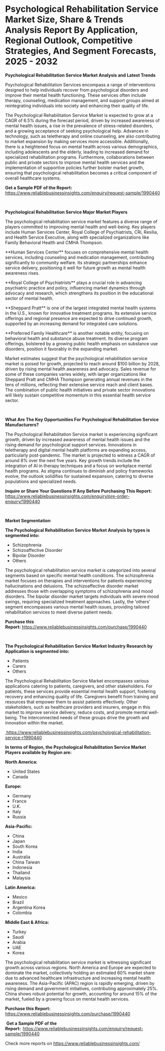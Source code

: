 <p><h1>Psychological Rehabilitation Service Market Size, Share & Trends Analysis Report By Application, Regional Outlook, Competitive Strategies, And Segment Forecasts, 2025 - 2032</h1></p><p><strong>Psychological Rehabilitation Service Market Analysis and Latest Trends</strong></p>
<p><p>Psychological Rehabilitation Services encompass a range of interventions designed to help individuals recover from psychological disorders and improve their mental health functioning. These services often include therapy, counseling, medication management, and support groups aimed at reintegrating individuals into society and enhancing their quality of life. </p><p>The Psychological Rehabilitation Service Market is expected to grow at a CAGR of 6.5% during the forecast period, driven by increased awareness of mental health issues, a rise in the prevalence of stress-related disorders, and a growing acceptance of seeking psychological help. Advances in technology, such as teletherapy and online counseling, are also contributing to market expansion by making services more accessible. Additionally, there is a heightened focus on mental health across various demographics, including adolescents and the elderly, leading to increased demand for specialized rehabilitation programs. Furthermore, collaborations between public and private sectors to improve mental health services and the implementation of supportive policies further bolster market growth, ensuring that psychological rehabilitation becomes a critical component of overall healthcare systems.</p></p>
<p><strong>Get a Sample PDF of the Report:&nbsp;</strong> <a href="https://www.reliablebusinessinsights.com/enquiry/request-sample/1990440?utm_campaign=2289&utm_medium=2&utm_source=Github&utm_content=ia&utm_term=11032025&utm_id=psychological-rehabilitation-service">https://www.reliablebusinessinsights.com/enquiry/request-sample/1990440</a></p>
<p>&nbsp;</p>
<p><strong>Psychological Rehabilitation Service Major Market Players</strong></p>
<p><p>The psychological rehabilitation service market features a diverse range of players committed to improving mental health and well-being. Key players include Human Services Center, Royal College of Psychiatrists, CRi, Resilia, and Health Service Executive, along with specialized organizations like Family Behavioral Health and CMHA Thompson. </p><p>**Human Services Center** focuses on comprehensive mental health services, including counseling and medication management, contributing significantly to community welfare. Its strategic partnerships enhance service delivery, positioning it well for future growth as mental health awareness rises. </p><p>**Royal College of Psychiatrists** plays a crucial role in advancing psychiatric practice and policy, influencing market dynamics through advocacy and research, which strengthens its position in the educational sector of mental health.</p><p>**Sheppard Pratt** is one of the largest integrated mental health systems in the U.S., known for innovative treatment programs. Its extensive service offerings and regional presence are expected to drive continued growth, supported by an increasing demand for integrated care solutions.</p><p>**Preferred Family Healthcare** is another notable entity, focusing on behavioral health and substance abuse treatment. Its diverse program offerings, bolstered by a growing public health emphasis on substance use disorders, position it favorably in the expanding market.</p><p>Market estimates suggest that the psychological rehabilitation service market is poised for growth, projected to reach around $100 billion by 2028, driven by rising mental health awareness and advocacy. Sales revenue for some of these companies varies widely, with larger organizations like Sheppard Pratt and CMHA Thompson generating annual revenues in the tens of millions, reflecting their extensive service reach and client bases. The combination of public health initiatives and private sector innovations will likely sustain competitive momentum in this essential health service sector.</p></p>
<p>&nbsp;</p>
<p><strong>What Are The Key Opportunities For Psychological Rehabilitation Service Manufacturers?</strong></p>
<p><p>The Psychological Rehabilitation Service market is experiencing significant growth, driven by increased awareness of mental health issues and the rising demand for psychological support services. Innovations in teletherapy and digital mental health platforms are expanding access, particularly post-pandemic. The market is projected to witness a CAGR of around 8% over the next five years. Key growth trends include the integration of AI in therapy techniques and a focus on workplace mental health programs. As stigma continues to diminish and policy frameworks evolve, the outlook solidifies for sustained expansion, catering to diverse populations and specialized needs.</p></p>
<p><strong>Inquire or Share Your Questions If Any Before Purchasing This Report:</strong> <a href="https://www.reliablebusinessinsights.com/enquiry/pre-order-enquiry/1990440?utm_campaign=2289&utm_medium=2&utm_source=Github&utm_content=ia&utm_term=11032025&utm_id=psychological-rehabilitation-service">https://www.reliablebusinessinsights.com/enquiry/pre-order-enquiry/1990440</a></p>
<p>&nbsp;</p>
<p><strong>Market Segmentation</strong></p>
<p><strong>The Psychological Rehabilitation Service Market Analysis by types is segmented into:</strong></p>
<p><ul><li>Schizophrenia</li><li>Schizoaffective Disorder</li><li>Bipolar Disorder</li><li>Others</li></ul></p>
<p><p>The psychological rehabilitation service market is categorized into several segments based on specific mental health conditions. The schizophrenia market focuses on therapies and interventions for patients experiencing hallucinations and delusions. The schizoaffective disorder market addresses those with overlapping symptoms of schizophrenia and mood disorders. The bipolar disorder market targets individuals with severe mood swings, requiring specialized treatment approaches. Lastly, the 'others' segment encompasses various mental health issues, providing tailored rehabilitation services to meet diverse patient needs.</p></p>
<p><strong>Purchase this Report:&nbsp;</strong><a href="https://www.reliablebusinessinsights.com/purchase/1990440?utm_campaign=2289&utm_medium=2&utm_source=Github&utm_content=ia&utm_term=11032025&utm_id=psychological-rehabilitation-service">https://www.reliablebusinessinsights.com/purchase/1990440</a></p>
<p>&nbsp;</p>
<p><strong>The Psychological Rehabilitation Service Market Industry Research by Application is segmented into:</strong></p>
<p><ul><li>Patients</li><li>Carers</li><li>Others</li></ul></p>
<p><p>The Psychological Rehabilitation Service Market encompasses various applications catering to patients, caregivers, and other stakeholders. For patients, these services provide essential mental health support, fostering recovery and enhancing quality of life. Caregivers benefit from training and resources that empower them to assist patients effectively. Other stakeholders, such as healthcare providers and insurers, engage in this market to improve service delivery, reduce costs, and promote mental well-being. The interconnected needs of these groups drive the growth and innovation within the market.</p></p>
<p><a href="https://www.reliablebusinessinsights.com/psychological-rehabilitation-service-r1990440?utm_campaign=2289&utm_medium=2&utm_source=Github&utm_content=ia&utm_term=11032025&utm_id=psychological-rehabilitation-service">&nbsp;https://www.reliablebusinessinsights.com/psychological-rehabilitation-service-r1990440</a></p>
<p><strong>In terms of Region, the Psychological Rehabilitation Service Market Players available by Region are:</strong></p>
<p>
    <p> <strong> North America: </strong>
        <ul>
            <li>United States</li>
            <li>Canada</li>
        </ul>
        </p> 
    <p> <strong> Europe: </strong>
        <ul>
            <li>Germany</li>
            <li>France</li>
            <li>U.K.</li>
            <li>Italy</li>
            <li>Russia</li>
        </ul>
        </p> 
    <p> <strong> Asia-Pacific: </strong>
        <ul>
            <li>China</li>
            <li>Japan</li>
            <li>South Korea</li>
            <li>India</li>
            <li>Australia</li>
            <li>China Taiwan</li>
            <li>Indonesia</li>
            <li>Thailand</li>
            <li>Malaysia</li>
        </ul>
        </p> 
    <p> <strong> Latin America: </strong>
        <ul>
            <li>Mexico</li>
            <li>Brazil</li>
            <li>Argentina Korea</li>
            <li>Colombia</li>
        </ul>
        </p> 
    <p> <strong> Middle East & Africa: </strong>
        <ul>
            <li>Turkey</li>
            <li>Saudi</li>
            <li>Arabia</li>
            <li>UAE</li>
            <li>Korea</li>
        </ul>
    </p>
    </p>
<p><p>The psychological rehabilitation service market is witnessing significant growth across various regions. North America and Europe are expected to dominate the market, collectively holding an estimated 60% market share due to advanced healthcare infrastructure and increasing mental health awareness. The Asia-Pacific (APAC) region is rapidly emerging, driven by rising demand and government initiatives, contributing approximately 25%. China shows robust potential for growth, accounting for around 15% of the market, fueled by a growing focus on mental health services.</p></p>
<p><strong>Purchase this Report: </strong><a href="https://www.reliablebusinessinsights.com/purchase/1990440?utm_campaign=2289&utm_medium=2&utm_source=Github&utm_content=ia&utm_term=11032025&utm_id=psychological-rehabilitation-service">https://www.reliablebusinessinsights.com/purchase/1990440</a></p>
<p>&nbsp;<strong>Get a Sample PDF of the Report:&nbsp;&nbsp;</strong><a href="https://www.reliablebusinessinsights.com/enquiry/request-sample/1990440?utm_campaign=2289&utm_medium=2&utm_source=Github&utm_content=ia&utm_term=11032025&utm_id=psychological-rehabilitation-service">https://www.reliablebusinessinsights.com/enquiry/request-sample/1990440</a></p>
<p><strong></strong></p>
<p>Check more reports on <a href="https://www.reliablebusinessinsights.com/?utm_campaign=2289&utm_medium=2&utm_source=Github&utm_content=ia&utm_term=11032025&utm_id=psychological-rehabilitation-service">https://www.reliablebusinessinsights.com/</a></p>